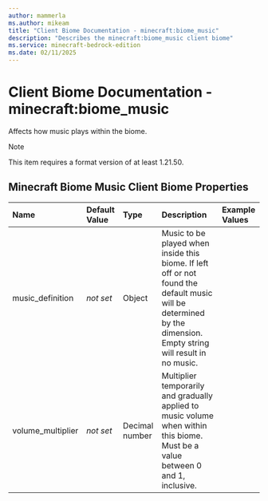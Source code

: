```yaml
---
author: mammerla
ms.author: mikeam
title: "Client Biome Documentation - minecraft:biome_music"
description: "Describes the minecraft:biome_music client biome"
ms.service: minecraft-bedrock-edition
ms.date: 02/11/2025 
---
```


# Client Biome Documentation - minecraft:biome_music

Affects how music plays within the biome.

> [!Note]
> This item requires a format version of at least 1.21.50.


## Minecraft Biome Music Client Biome Properties

|Name       |Default Value |Type |Description |Example Values |
|:----------|:-------------|:----|:-----------|:------------- |
| music_definition | *not set* | Object | Music to be played when inside this biome. If left off or not found the default music will be determined by the dimension. Empty string will result in no music. |  | 
| volume_multiplier | *not set* | Decimal number | Multiplier temporarily and gradually applied to music volume when within this biome. Must be a value between 0 and 1, inclusive. |  | 